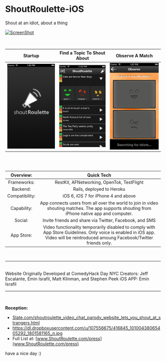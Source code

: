 ShoutRoulette-iOS
=================
Shout at an idiot, about a thing

[![ScreenShot](https://dl.dropboxusercontent.com/u/107556675/Ania/Screenshot%20from%202013-11-22%2000%3A26%3A15.png)](http://vimeo.com/60722216)
  
<br>

| Startup     | Find a Topic To Shout About | Observe A Match  |
| :-------------: |:-------------:| :-----:|
| ![ShoutRoulette](https://github.com/eminisrafil/ShoutRoulette-iOS/blob/master/AppStoreScreenShots/ShoutRoulette-StartUp.png?raw=true)     | ![ShoutRoulette](https://github.com/eminisrafil/ShoutRoulette-iOS/blob/master/AppStoreScreenShots/ShoutRoulette.png?raw=true) | ![ShoutRoulette](https://github.com/eminisrafil/ShoutRoulette-iOS/blob/master/AppStoreScreenShots/ShoutRoulette-Observe.png?raw=true) |

  
<br>
<br>
  
| Overview:   | Quick Tech |
| :------------------:   |:-------------------------------------------------:|
| Frameworks:            | RestKit, AFNetworking, OpenTok, TestFlight |
| Backend:               | Rails, deployed to Heroku |
| Compatibility:         | iOS 6, iOS 7 for iPhone 4 and above |
| Capability:            | App connects users from all over the world to join in video shouting matches. The app supports shouting from iPhone native app and computer.
| Social:                | Invite friends and share via Twitter, Facebook, and SMS |
| App Store:             | Video functionality temporarily disabled to comply with App Store Guidelines. Only voice is enabled in iOS app. Video will be reintroduced amoung Facebook/Twitter friends only. |

<br>
<hr>
<br>
Website Originally Developed at ComedyHack Day NYC  
Creators: Jeff Escalante, Emin Israfil, Matt Klinman, and Stephen Peek  
iOS APP: Emin Israfil  
<br>
<hr>
<br>

**Reception:**  
- [Slate.com/shoutroulette_video_chat_parody_website_lets_you_shout_at_strangers.html](http://www.slate.com/blogs/future_tense/2012/10/10/shoutroulette_video_chat_parody_website_lets_you_shout_at_strangers_who.html)  
- https://dl.dropboxusercontent.com/u/107556675/416845_10100438065405292_1801581165_n.jpg  
- Full List at: [www.ShoutRoulette.com/press](www.ShoutRoulette.com/press)  



have a nice day :)
